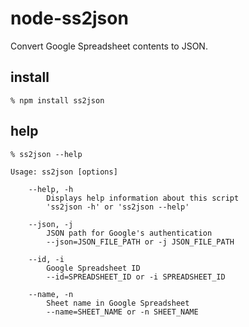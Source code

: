 # node-ss2json
Convert Google Spreadsheet contents to JSON.

## install
```
% npm install ss2json
```

## help
```
% ss2json --help

Usage: ss2json [options]

	--help, -h
		Displays help information about this script
		'ss2json -h' or 'ss2json --help'

	--json, -j
		JSON path for Google's authentication
		--json=JSON_FILE_PATH or -j JSON_FILE_PATH

	--id, -i
		Google Spreadsheet ID
		--id=SPREADSHEET_ID or -i SPREADSHEET_ID

	--name, -n
		Sheet name in Google Spreadsheet
		--name=SHEET_NAME or -n SHEET_NAME
```
